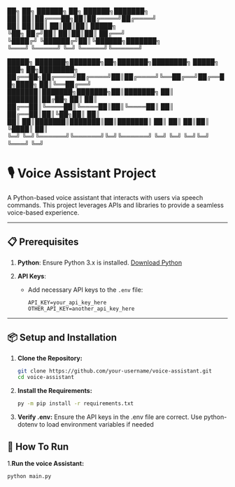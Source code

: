 ██╗   ██╗ ██████╗ ██╗ ██████╗███████╗                                  
██║   ██║██╔═══██╗██║██╔════╝██╔════╝                                  
██║   ██║██║   ██║██║██║     █████╗                                    
╚██╗ ██╔╝██║   ██║██║██║     ██╔══╝                                    
 ╚████╔╝ ╚██████╔╝██║╚██████╗███████╗                                  
  ╚═══╝   ╚═════╝ ╚═╝ ╚═════╝╚══════╝                                  
                                                                       
 █████╗ ███████╗███████╗██╗███████╗████████╗ █████╗ ███╗   ██╗████████╗
██╔══██╗██╔════╝██╔════╝██║██╔════╝╚══██╔══╝██╔══██╗████╗  ██║╚══██╔══╝
███████║███████╗███████╗██║███████╗   ██║   ███████║██╔██╗ ██║   ██║   
██╔══██║╚════██║╚════██║██║╚════██║   ██║   ██╔══██║██║╚██╗██║   ██║   
██║  ██║███████║███████║██║███████║   ██║   ██║  ██║██║ ╚████║   ██║   
╚═╝  ╚═╝╚══════╝╚══════╝╚═╝╚══════╝   ╚═╝   ╚═╝  ╚═╝╚═╝  ╚═══╝   ╚═╝   

# 🎙️ Voice Assistant Project  

A Python-based voice assistant that interacts with users via speech commands. This project leverages APIs and libraries to provide a seamless voice-based experience.

---

## 📋 Prerequisites  
1. **Python**: Ensure Python 3.x is installed. [Download Python](https://www.python.org/downloads/)  

2. **API Keys**:  
   - Add necessary API keys to the `.env` file:  
     ```
     API_KEY=your_api_key_here
     OTHER_API_KEY=another_api_key_here
     ```
---

## 📦 Setup and Installation  
1. **Clone the Repository:**  
   ```bash
   git clone https://github.com/your-username/voice-assistant.git
   cd voice-assistant
2. **Install the Requirements:**
   ```bash
   py -m pip install -r requirements.txt
3. **Verify .env:**
   Ensure the API keys in the .env file are correct.
   Use python-dotenv to load environment variables if needed

## 🚀 How To Run
  1.**Run the voice Assistant:** 
   ```bash
   python main.py

